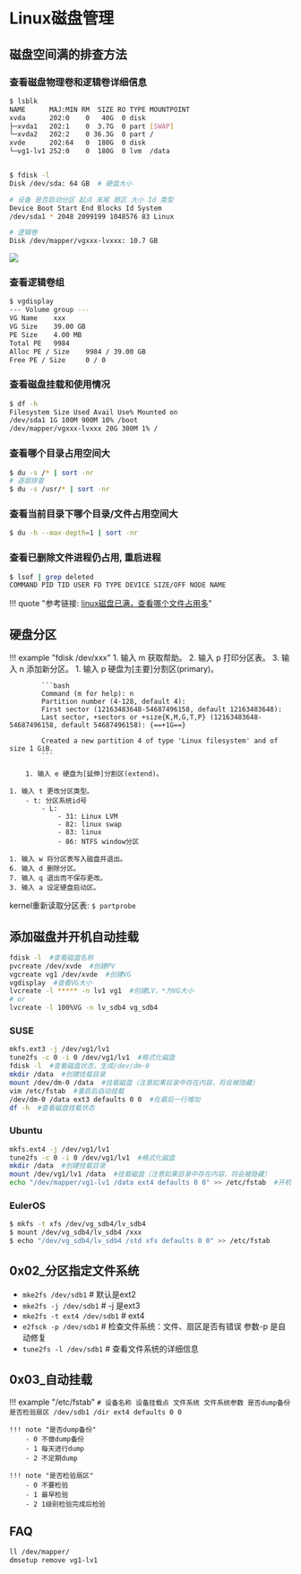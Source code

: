 # Linux磁盘管理

## 磁盘空间满的排查方法

### 查看磁盘物理卷和逻辑卷详细信息

```bash
$ lsblk
NAME      MAJ:MIN RM  SIZE RO TYPE MOUNTPOINT
xvda      202:0    0   40G  0 disk
├─xvda1   202:1    0  3.7G  0 part [SWAP]
└─xvda2   202:2    0 36.3G  0 part /
xvde      202:64   0  180G  0 disk
└─vg1-lv1 252:0    0  180G  0 lvm  /data


$ fdisk -l
Disk /dev/sda: 64 GB  # 硬盘大小

# 设备 是否启动分区 起点 末尾 扇区 大小 Id 类型
Device Boot Start End Blocks Id System
/dev/sda1 * 2048 2099199 1048576 83 Linux

# 逻辑卷
Disk /dev/mapper/vgxxx-lvxxx: 10.7 GB
```

![](../../../img/fdisk.png)

### 查看逻辑卷组

```bash
$ vgdisplay
--- Volume group ---
VG Name    xxx
VG Size    39.00 GB
PE Size    4.00 MB
Total PE   9984
Alloc PE / Size    9984 / 39.00 GB
Free PE / Size     0 / 0
```

### 查看磁盘挂载和使用情况

```bash
$ df -h
Filesystem Size Used Avail Use% Mounted on
/dev/sda1 1G 100M 900M 10% /boot
/dev/mapper/vgxxx-lvxxx 20G 300M 1% /
```

### 查看哪个目录占用空间大

```bash
$ du -s /* | sort -nr
# 逐层排查
$ du -s /usr/* | sort -nr
```

### 查看当前目录下哪个目录/文件占用空间大

```bash
$ du -h --max-depth=1 | sort -nr
```

### 查看已删除文件进程仍占用, 重启进程

```bash
$ lsof | grep deleted
COMMAND PID TID USER FD TYPE DEVICE SIZE/OFF NODE NAME
```


!!! quote "参考链接: [linux磁盘已满，查看哪个文件占用多](https://blog.csdn.net/a854517900/article/details/80824966)"


## 硬盘分区

!!! example "fdisk /dev/xxx"
    1. 输入 m 获取帮助。
    2. 输入 p 打印分区表。
    3. 输入 n 添加新分区。
        1. 输入 p 硬盘为[主要]分割区(primary)。

            ```bash
            Command (m for help): n
            Partition number (4-128, default 4):
            First sector (12163483648-54687496158, default 12163483648):
            Last sector, +sectors or +size{K,M,G,T,P} (12163483648-54687496158, default 54687496158): {==+1G==}

            Created a new partition 4 of type 'Linux filesystem' and of size 1 GiB.
            ```

        1. 输入 e 硬盘为[延伸]分割区(extend)。

    1. 输入 t 更改分区类型。　　　　　　　　　　
        - t: 分区系统id号
            - L:
                - 31: Linux LVM
                - 82: linux swap
                - 83: linux
                - 86: NTFS window分区

    1. 输入 w 将分区表写入磁盘并退出。
    6. 输入 d 删除分区。
    7. 输入 q 退出而不保存更改。
    3. 输入 a 设定硬盘启动区。

kernel重新读取分区表: `$ partprobe`


## 添加磁盘并开机自动挂载

```bash
fdisk -l  #查看磁盘名称
pvcreate /dev/xvde  #创建PV
vgcreate vg1 /dev/xvde  #创建VG
vgdisplay  #查看VG大小
lvcreate -l ***** -n lv1 vg1  #创建LV，*为VG大小
# or
lvcreate -l 100%VG -n lv_sdb4 vg_sdb4
```


### SUSE

```bash
mkfs.ext3 -j /dev/vg1/lv1
tune2fs -c 0 -i 0 /dev/vg1/lv1  #格式化磁盘
fdisk -l  #查看磁盘状态，生成/dev/dm-0
mkdir /data  #创建挂载目录
mount /dev/dm-0 /data  #挂载磁盘（注意如果目录中存在内容，将会被隐藏）
vim /etc/fstab  #重启后自动挂载
/dev/dm-0 /data ext3 defaults 0 0  #在最后一行增加
df -h  #查看磁盘挂载状态
```


### Ubuntu

```bash
mkfs.ext4 -j /dev/vg1/lv1
tune2fs -c 0 -i 0 /dev/vg1/lv1  #格式化磁盘
mkdir /data  #创建挂载目录
mount /dev/vg1/lv1 /data  #挂载磁盘（注意如果目录中存在内容，将会被隐藏）
echo "/dev/mapper/vg1-lv1 /data ext4 defaults 0 0" >> /etc/fstab  #开机自动挂载磁盘
```

### EulerOS

```bash
$ mkfs -t xfs /dev/vg_sdb4/lv_sdb4
$ mount /dev/vg_sdb4/lv_sdb4 /xxx
$ echo "/dev/vg_sdb4/lv_sdb4 /std xfs defaults 0 0" >> /etc/fstab
```


## 0x02_分区指定文件系统

- `mke2fs /dev/sdb1`  # 默认是ext2
- `mke2fs -j /dev/sdb1`  # -j 是ext3
- `mke2fs -t ext4 /dev/sdb1`  # ext4
- `e2fsck -p /dev/sdb1`  # 检查文件系统：文件、扇区是否有错误 参数-p 是自动修复
- `tune2fs -l /dev/sdb1`  # 查看文件系统的详细信息

## 0x03_自动挂载

!!! example "/etc/fstab"
    ```
    # 设备名称 设备挂载点 文件系统 文件系统参数 是否dump备份 是否检验扇区
    /dev/sdb1 /dir ext4 defaults 0 0
    ```

    !!! note "是否dump备份"
        - 0 不做dump备份
        - 1 每天进行dump
        - 2 不定期dump

    !!! note "是否检验扇区"
        - 0 不要检验
        - 1 最早检验
        - 2 1级别检验完成后检验


## FAQ

```bash
ll /dev/mapper/
dmsetup remove vg1-lv1
```
